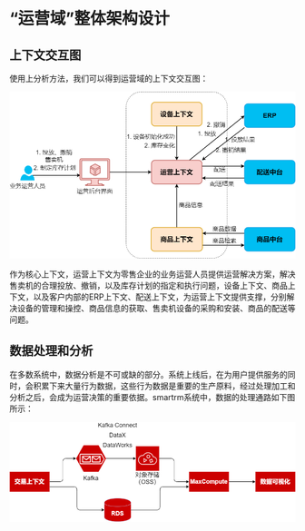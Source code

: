 # “运营域”整体架构设计

## 上下文交互图

使用上分析方法，我们可以得到运营域的上下文交互图：

![运营上下文交互图](../images/运营上下文交互图.png)

作为核心上下文，运营上下文为零售企业的业务运营人员提供运营解决方案，解决售卖机的合理投放、撤销，以及库存计划的指定和执行问题，设备上下文、商品上下文，以及客户内部的ERP上下文、配送上下文，为运营上下文提供支撑，分别解决设备的管理和操控、商品信息的获取、售卖机设备的采购和安装、商品的配送等问题。

## 数据处理和分析

在多数系统中，数据分析是不可或缺的部分。系统上线后，在为用户提供服务的同时，会积累下来大量行为数据，这些行为数据是重要的生产原料，经过处理加工和分析之后，会成为运营决策的重要依据。smartrm系统中，数据的处理通路如下图所示：

![smartrm数据处理分析架构](../images/smartrm数据处理分析架构.png)
